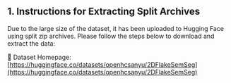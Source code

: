 ## 1. Instructions for Extracting Split Archives

Due to the large size of the dataset, it has been uploaded to Hugging Face using split zip archives. Please follow the steps below to download and extract the data:

🔗 Dataset Homepage: [https://huggingface.co/datasets/openhcsanyu/2DFlakeSemSeg](https://huggingface.co/datasets/openhcsanyu/2DFlakeSemSeg)
